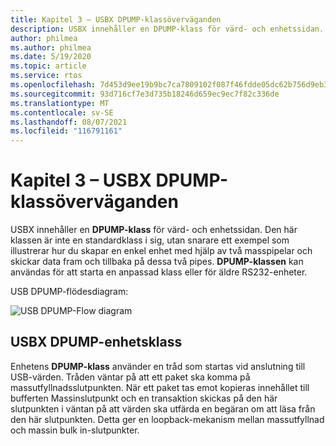 ```yaml
---
title: Kapitel 3 – USBX DPUMP-klassöverväganden
description: USBX innehåller en DPUMP-klass för värd- och enhetssidan. Den här klassen är inte en standardklass i sig, utan snarare ett exempel som illustrerar hur du skapar en enkel enhet med hjälp av två masspipelar och skickar data fram och tillbaka på dessa två pipes
author: philmea
ms.author: philmea
ms.date: 5/19/2020
ms.topic: article
ms.service: rtos
ms.openlocfilehash: 7d453d9ee19b9bc7ca7809102f087f46fdde05dc62b756d9eb3f38f493805be4
ms.sourcegitcommit: 93d716cf7e3d735b18246d659ec9ec7f82c336de
ms.translationtype: MT
ms.contentlocale: sv-SE
ms.lasthandoff: 08/07/2021
ms.locfileid: "116791161"
---
```

# <a name="chapter-3---usbx-dpump-class-considerations"></a>Kapitel 3 – USBX DPUMP-klassöverväganden

USBX innehåller en **DPUMP-klass** för värd- och enhetssidan. Den här klassen är inte en standardklass i sig, utan snarare ett exempel som illustrerar hur du skapar en enkel enhet med hjälp av två masspipelar och skickar data fram och tillbaka på dessa två pipes. **DPUMP-klassen** kan användas för att starta en anpassad klass eller för äldre RS232-enheter.

USB DPUMP-flödesdiagram:

![USB DPUMP-Flow diagram](./media/usbx-device-stack-supplemental/usb-dpump-flow-chart.png)

## <a name="usbx-dpump-device-class"></a>USBX DPUMP-enhetsklass

Enhetens **DPUMP-klass** använder en tråd som startas vid anslutning till USB-värden. Tråden väntar på att ett paket ska komma på massutfyllnadsslutpunkten. När ett paket tas emot kopieras innehållet till bufferten Massinslutpunkt och en transaktion skickas på den här slutpunkten i väntan på att värden ska utfärda en begäran om att läsa från den här slutpunkten. Detta ger en loopback-mekanism mellan massutfyllnad och massin bulk in-slutpunkter.
